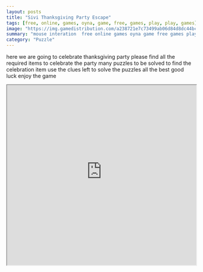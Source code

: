 ```yaml
---
layout: posts
title: "Sivi Thanksgiving Party Escape"
tags: [free, online, games, oyna, game, free, games, play, play, games]
image: "https://img.gamedistribution.com/a238721e7c73499ab06d84d8dc44bc93.jpg"
summary: "mouse interation  free online games oyna game free games play play games"
category: "Puzzle"
---
```


here we are going to celebrate thanksgiving party please find all the required items to celebrate the party many puzzles to be solved to find the celebration item use the clues left to solve the puzzles all the best good luck enjoy the game

<iframe width="100%" height="480px;" src="https://flash.gamedistribution.com?game=a238721e7c73499ab06d84d8dc44bc93"></iframe>